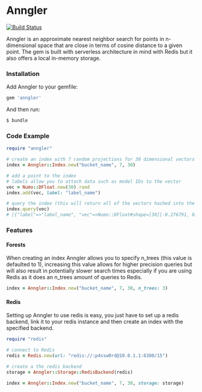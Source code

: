 # Anngler
[![Build Status](https://travis-ci.com/Aidenjl193/anngler.svg?branch=master)](https://travis-ci.com/Aidenjl193/anngler)

Anngler is an approximate nearest neighbor search for points in n-dimensional space that are close in terms of cosine distance to a given point. The gem is built with serverless architecture in mind with Redis but it also offers a local in-memory storage.

### Installation

Add Anngler to your gemfile:
```ruby
gem 'anngler'
```

And then run:
```sh
$ bundle
```

### Code Example
```ruby
require "anngler"

# create an index with 7 random projections for 30 dimensional vectors
index = Anngler::Index.new("bucket_name", 7, 30)

# add a point to the index
# labels allow you to attach data such as model IDs to the vector
vec = Numo::DFloat.new(30).rand
index.add(vec, label: "label_name")

# query the index (this will return all of the vectors hashed into the same bucket sorted by cosine distance)
index.query(vec)
# [{"label"=>"label_name", "vec"=>Numo::DFloat#shape=[30][-0.276791, 0.828535, 0.010036, 0.874997, -0.169577, -0.0180099, 0.266599, ...]}]
```

### Features
#### Forests
When creating an index Anngler allows you to specify n_trees (this value is defaulted to 1), increasing this value allows for higher precision queries but will also result in potentially slower search times especially if you are using Redis as it does an n_trees amount of queries to Redis.
```ruby
index = Anngler::Index.new("bucket_name", 7, 30, n_trees: 3)
```

#### Redis
Setting up Anngler to use redis is easy, you just have to set up a redis backend, link it to your redis instance and then create an index with the specified backend.
```ruby
require "redis"

# connect to Redis
redis = Redis.new(url: "redis://:p4ssw0rd@10.0.1.1:6380/15")

# create a the redis backend
storage = Anngler::Storage::RedisBackend(redis)

index = Anngler::Index.new("bucket_name", 7, 30, storage: storage)
```
